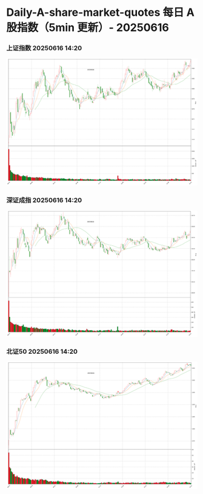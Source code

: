 
# Daily-A-share-market-quotes 每日 A 股指数（5min 更新）- 20250616

### 上证指数 20250616 14:20
![](./fig/2025/6/20250616-sh000001.png)

### 深证成指 20250616 14:20
![](./fig/2025/6/20250616-sz399001.png)

### 北证50 20250616 14:20
![](./fig/2025/6/20250616-bj899050.png)
